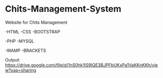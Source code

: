 # Chits-Management-System
Website for Chits Management

-HTML
-CSS
-BOOTSTRAP

-PHP
-MYSQL

-WAMP
-BRACKETS


Output:
https://drive.google.com/file/d/1nS0hk1IS9lQE3BJPFbUKxPa1VaKKnKKh/view?usp=sharing

